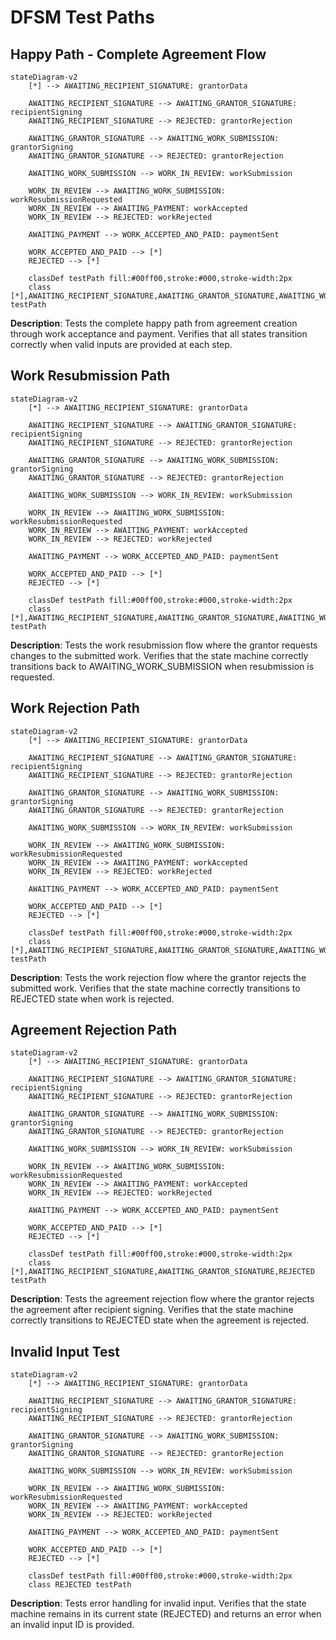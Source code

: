 # DFSM Test Paths

## Happy Path - Complete Agreement Flow
```mermaid
stateDiagram-v2
    [*] --> AWAITING_RECIPIENT_SIGNATURE: grantorData
    
    AWAITING_RECIPIENT_SIGNATURE --> AWAITING_GRANTOR_SIGNATURE: recipientSigning
    AWAITING_RECIPIENT_SIGNATURE --> REJECTED: grantorRejection
    
    AWAITING_GRANTOR_SIGNATURE --> AWAITING_WORK_SUBMISSION: grantorSigning
    AWAITING_GRANTOR_SIGNATURE --> REJECTED: grantorRejection
    
    AWAITING_WORK_SUBMISSION --> WORK_IN_REVIEW: workSubmission
    
    WORK_IN_REVIEW --> AWAITING_WORK_SUBMISSION: workResubmissionRequested
    WORK_IN_REVIEW --> AWAITING_PAYMENT: workAccepted
    WORK_IN_REVIEW --> REJECTED: workRejected
    
    AWAITING_PAYMENT --> WORK_ACCEPTED_AND_PAID: paymentSent
    
    WORK_ACCEPTED_AND_PAID --> [*]
    REJECTED --> [*]

    classDef testPath fill:#00ff00,stroke:#000,stroke-width:2px
    class [*],AWAITING_RECIPIENT_SIGNATURE,AWAITING_GRANTOR_SIGNATURE,AWAITING_WORK_SUBMISSION,WORK_IN_REVIEW,AWAITING_PAYMENT,WORK_ACCEPTED_AND_PAID testPath
```

**Description**: Tests the complete happy path from agreement creation through work acceptance and payment. Verifies that all states transition correctly when valid inputs are provided at each step.

## Work Resubmission Path
```mermaid
stateDiagram-v2
    [*] --> AWAITING_RECIPIENT_SIGNATURE: grantorData
    
    AWAITING_RECIPIENT_SIGNATURE --> AWAITING_GRANTOR_SIGNATURE: recipientSigning
    AWAITING_RECIPIENT_SIGNATURE --> REJECTED: grantorRejection
    
    AWAITING_GRANTOR_SIGNATURE --> AWAITING_WORK_SUBMISSION: grantorSigning
    AWAITING_GRANTOR_SIGNATURE --> REJECTED: grantorRejection
    
    AWAITING_WORK_SUBMISSION --> WORK_IN_REVIEW: workSubmission
    
    WORK_IN_REVIEW --> AWAITING_WORK_SUBMISSION: workResubmissionRequested
    WORK_IN_REVIEW --> AWAITING_PAYMENT: workAccepted
    WORK_IN_REVIEW --> REJECTED: workRejected
    
    AWAITING_PAYMENT --> WORK_ACCEPTED_AND_PAID: paymentSent
    
    WORK_ACCEPTED_AND_PAID --> [*]
    REJECTED --> [*]

    classDef testPath fill:#00ff00,stroke:#000,stroke-width:2px
    class [*],AWAITING_RECIPIENT_SIGNATURE,AWAITING_GRANTOR_SIGNATURE,AWAITING_WORK_SUBMISSION,WORK_IN_REVIEW,AWAITING_WORK_SUBMISSION testPath
```

**Description**: Tests the work resubmission flow where the grantor requests changes to the submitted work. Verifies that the state machine correctly transitions back to AWAITING_WORK_SUBMISSION when resubmission is requested.

## Work Rejection Path
```mermaid
stateDiagram-v2
    [*] --> AWAITING_RECIPIENT_SIGNATURE: grantorData
    
    AWAITING_RECIPIENT_SIGNATURE --> AWAITING_GRANTOR_SIGNATURE: recipientSigning
    AWAITING_RECIPIENT_SIGNATURE --> REJECTED: grantorRejection
    
    AWAITING_GRANTOR_SIGNATURE --> AWAITING_WORK_SUBMISSION: grantorSigning
    AWAITING_GRANTOR_SIGNATURE --> REJECTED: grantorRejection
    
    AWAITING_WORK_SUBMISSION --> WORK_IN_REVIEW: workSubmission
    
    WORK_IN_REVIEW --> AWAITING_WORK_SUBMISSION: workResubmissionRequested
    WORK_IN_REVIEW --> AWAITING_PAYMENT: workAccepted
    WORK_IN_REVIEW --> REJECTED: workRejected
    
    AWAITING_PAYMENT --> WORK_ACCEPTED_AND_PAID: paymentSent
    
    WORK_ACCEPTED_AND_PAID --> [*]
    REJECTED --> [*]

    classDef testPath fill:#00ff00,stroke:#000,stroke-width:2px
    class [*],AWAITING_RECIPIENT_SIGNATURE,AWAITING_GRANTOR_SIGNATURE,AWAITING_WORK_SUBMISSION,WORK_IN_REVIEW,REJECTED testPath
```

**Description**: Tests the work rejection flow where the grantor rejects the submitted work. Verifies that the state machine correctly transitions to REJECTED state when work is rejected.

## Agreement Rejection Path
```mermaid
stateDiagram-v2
    [*] --> AWAITING_RECIPIENT_SIGNATURE: grantorData
    
    AWAITING_RECIPIENT_SIGNATURE --> AWAITING_GRANTOR_SIGNATURE: recipientSigning
    AWAITING_RECIPIENT_SIGNATURE --> REJECTED: grantorRejection
    
    AWAITING_GRANTOR_SIGNATURE --> AWAITING_WORK_SUBMISSION: grantorSigning
    AWAITING_GRANTOR_SIGNATURE --> REJECTED: grantorRejection
    
    AWAITING_WORK_SUBMISSION --> WORK_IN_REVIEW: workSubmission
    
    WORK_IN_REVIEW --> AWAITING_WORK_SUBMISSION: workResubmissionRequested
    WORK_IN_REVIEW --> AWAITING_PAYMENT: workAccepted
    WORK_IN_REVIEW --> REJECTED: workRejected
    
    AWAITING_PAYMENT --> WORK_ACCEPTED_AND_PAID: paymentSent
    
    WORK_ACCEPTED_AND_PAID --> [*]
    REJECTED --> [*]

    classDef testPath fill:#00ff00,stroke:#000,stroke-width:2px
    class [*],AWAITING_RECIPIENT_SIGNATURE,AWAITING_GRANTOR_SIGNATURE,REJECTED testPath
```

**Description**: Tests the agreement rejection flow where the grantor rejects the agreement after recipient signing. Verifies that the state machine correctly transitions to REJECTED state when the agreement is rejected.

## Invalid Input Test
```mermaid
stateDiagram-v2
    [*] --> AWAITING_RECIPIENT_SIGNATURE: grantorData
    
    AWAITING_RECIPIENT_SIGNATURE --> AWAITING_GRANTOR_SIGNATURE: recipientSigning
    AWAITING_RECIPIENT_SIGNATURE --> REJECTED: grantorRejection
    
    AWAITING_GRANTOR_SIGNATURE --> AWAITING_WORK_SUBMISSION: grantorSigning
    AWAITING_GRANTOR_SIGNATURE --> REJECTED: grantorRejection
    
    AWAITING_WORK_SUBMISSION --> WORK_IN_REVIEW: workSubmission
    
    WORK_IN_REVIEW --> AWAITING_WORK_SUBMISSION: workResubmissionRequested
    WORK_IN_REVIEW --> AWAITING_PAYMENT: workAccepted
    WORK_IN_REVIEW --> REJECTED: workRejected
    
    AWAITING_PAYMENT --> WORK_ACCEPTED_AND_PAID: paymentSent
    
    WORK_ACCEPTED_AND_PAID --> [*]
    REJECTED --> [*]

    classDef testPath fill:#00ff00,stroke:#000,stroke-width:2px
    class REJECTED testPath
```

**Description**: Tests error handling for invalid input. Verifies that the state machine remains in its current state (REJECTED) and returns an error when an invalid input ID is provided. 